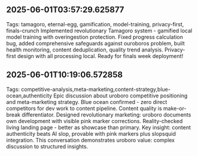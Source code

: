 
## 2025-06-01T03:57:29.625877
Tags: tamagoro, eternal-egg, gamification, model-training, privacy-first, finals-crunch
Implemented revolutionary Tamagoro system - gamified local model training with overingestion protection. Fixed progress calculation bug, added comprehensive safeguards against ouroboros problem, built health monitoring, content deduplication, quality trend analysis. Privacy-first design with all processing local. Ready for finals week deployment!

## 2025-06-01T10:19:06.572858
Tags: competitive-analysis,meta-marketing,content-strategy,blue-ocean,authenticity
Epic discussion about uroboro competitive positioning and meta-marketing strategy. Blue ocean confirmed - zero direct competitors for dev work to content pipeline. Content quality is make-or-break differentiator. Designed revolutionary marketing: uroboro documents own development with visible pink marker corrections. Reality-checked living landing page - better as showcase than primary. Key insight: content authenticity beats AI slop, provable with pink markers plus slopsquid integration. This conversation demonstrates uroboro value: complex discussion to structured insights.
